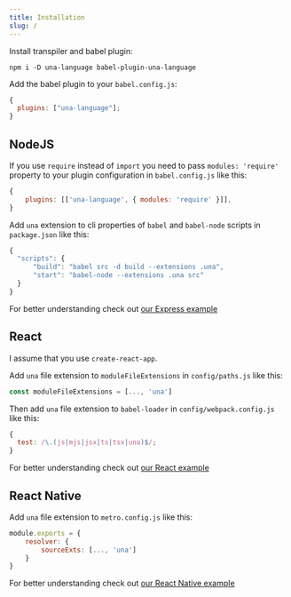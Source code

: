 ```yaml
---
title: Installation
slug: /
---
```


Install transpiler and babel plugin:

```
npm i -D una-language babel-plugin-una-language
```

Add the babel plugin to your `babel.config.js`:

```javascript
{
  plugins: ["una-language"];
}
```

## NodeJS

If you use `require` instead of `import` you need to pass `modules: 'require'` property to your plugin configuration in `babel.config.js` like this:

```javascript
{
    plugins: [['una-language', { modules: 'require' }]],
}
```

Add `una` extension to cli properties of `babel` and `babel-node` scripts in `package.json` like this:

```javascript
{
  "scripts": {
      "build": "babel src -d build --extensions .una",
      "start": "babel-node --extensions .una src"
  }
}
```

For better understanding check out [our Express example](https://github.com/una-language/examples/tree/main/express)

## React

I assume that you use `create-react-app`.

Add `una` file extension to `moduleFileExtensions` in `config/paths.js` like this:

```javascript
const moduleFileExtensions = [..., 'una']
```

Then add `una` file extension to `babel-loader` in `config/webpack.config.js` like this:

```javascript
{
  test: /\.(js|mjs|jsx|ts|tsx|una)$/;
}
```

For better understanding check out [our React example](https://github.com/una-language/examples/tree/main/react)

## React Native

Add `una` file extension to `metro.config.js` like this:

```javascript
module.exports = {
    resolver: {
        sourceExts: [..., 'una']
    }
}
```

For better understanding check out [our React Native example](https://github.com/una-language/examples/tree/main/react-native)
